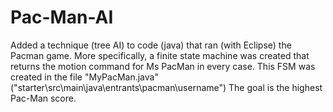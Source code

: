# Pac-Man-AI
Added a technique (tree AI) to code (java) that ran (with Eclipse) the Pacman game.  More specifically, a finite state machine was created that returns the motion command for Ms PacMan in every case.
This FSM was created in the file "MyPacMan.java" ("starter\src\main\java\entrants\pacman\username")
The goal is the highest Pac-Man score.
